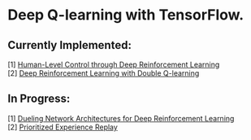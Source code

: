 # Deep Q-learning with TensorFlow.

## Currently Implemented:
[1] [Human-Level Control through Deep Reinforcement Learning](http://www.nature.com/nature/journal/v518/n7540/full/nature14236.html)  
[2] [Deep Reinforcement Learning with Double Q-learning](https://arxiv.org/abs/1509.06461) 

## In Progress:
[1] [Dueling Network Architectures for Deep Reinforcement Learning](https://arxiv.org/abs/1511.06581)  
[2] [Prioritized Experience Replay](https://arxiv.org/abs/1511.05952)
